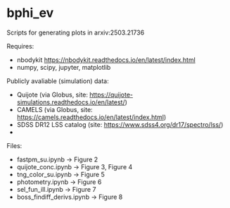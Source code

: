 # bphi_ev
Scripts for generating plots in arxiv:2503.21736

Requires:
- nbodykit https://nbodykit.readthedocs.io/en/latest/index.html
- numpy, scipy, jupyter, matplotlib

Publicly avaliable (simulation) data: 
- Quijote (via Globus, site: https://quijote-simulations.readthedocs.io/en/latest/)
- CAMELS (via Globus, site: https://camels.readthedocs.io/en/latest/index.html)
- SDSS DR12 LSS catalog (site: https://www.sdss4.org/dr17/spectro/lss/)
-
Files:
- fastpm_su.ipynb -> Figure 2
- quijote_conc.ipynb -> Figure 3, Figure 4
- tng_color_su.ipynb -> Figure 5
- photometry.ipynb -> Figure 6
- sel_fun_ill.ipynb -> Figure 7
- boss_findiff_derivs.ipynb -> Figure 8
